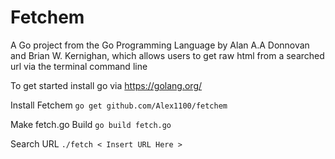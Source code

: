 # Fetchem 

A Go project from the Go Programming Language 
by Alan A.A Donnovan and Brian W. Kernighan, which allows users to get raw html
from a searched url via the terminal command line

To get started install go via https://golang.org/

Install Fetchem
<code>go get github.com/Alex1100/fetchem</code>

Make fetch.go Build
<code>go build fetch.go</code>

Search URL
<code>./fetch < Insert URL Here ></code>

